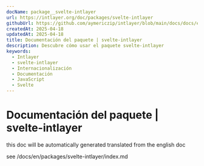 ```yaml
---
docName: package__svelte-intlayer
url: https://intlayer.org/doc/packages/svelte-intlayer
githubUrl: https://github.com/aymericzip/intlayer/blob/main/docs/docs/en/packages/svelte-intlayer/index.md
createdAt: 2025-04-18
updatedAt: 2025-04-18
title: Documentación del paquete | svelte-intlayer
description: Descubre cómo usar el paquete svelte-intlayer
keywords:
  - Intlayer
  - svelte-intlayer
  - Internacionalización
  - Documentación
  - JavaScript
  - Svelte
---
```


# Documentación del paquete | svelte-intlayer

this doc will be automatically generated translated from the english doc

see /docs/en/packages/svelte-intlayer/index.md
